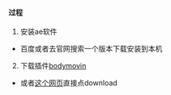 #### 过程

1. 安装ae软件

  * 百度或者去官网搜索一个版本下载安装到本机

2. 下载插件[bodymovin](https://www.adobeexchange.com/creativecloud.details.12557.html#)

  * 或者[这个网页](https://www.adobeexchange.com/creativecloud/install-instructions.12557.html)直接点download